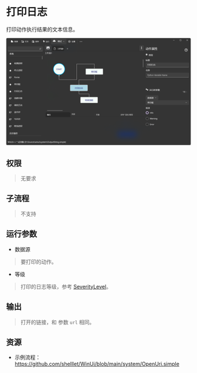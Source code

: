 # 打印日志

打印动作执行结果的文本信息。

![OutputString](./images/21.png ':size=90%')

## 权限
> 无要求


## 子流程

> 不支持

## 运行参数

* 数据源
> 要打印的动作。

* 等级
> 打印的日志等级，参考 [SeverityLevel](./enums/SeverityLevel.md)。

## 输出

> 打开的链接，和 参数 `url` 相同。

## 资源

* 示例流程：https://github.com/shelllet/WinUi/blob/main/system/OpenUri.simple